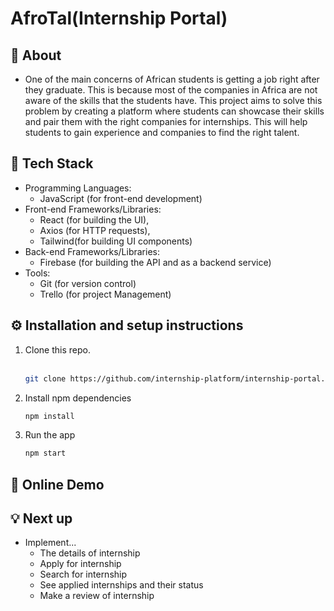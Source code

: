 # AfroTal(Internship Portal)

## 📝 About

- One of the main concerns of African students is getting a job right after they graduate. This is because most of the companies in Africa are not aware of the skills that the students have. This project aims to solve this problem by creating a platform where students can showcase their skills and pair them with the right companies for internships. This will help students to gain experience and companies to find the right talent.
  

## 🧱 Tech Stack

- Programming Languages:
  -  JavaScript (for front-end development)
- Front-end Frameworks/Libraries: 
  - React (for building the UI),  
  - Axios (for HTTP requests), 
  - Tailwind(for building UI components) 
- Back-end Frameworks/Libraries: 
  - Firebase (for building the API and as a backend service)
- Tools: 
  - Git (for version control)
  - Trello (for project Management)


## ⚙️ Installation and setup instructions

1. Clone this repo.<br><br>
   ```sh
   git clone https://github.com/internship-platform/internship-portal.git
   ```
2. Install npm dependencies
    ```sh
    npm install
    ```
3. Run the app
    ```sh
    npm start
    ```

## 🚀 Online Demo

<!-- - [Internship Portal](https://internship-portal.netlify.app/) -->

## 💡 Next up

- Implement...
  -  The details of internship
  -  Apply for internship
  -  Search for internship
  -  See applied internships and their status
  -  Make a review of internship